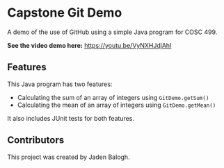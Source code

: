 # Capstone Git Demo
A demo of the use of GitHub using a simple Java program for COSC 499.

**See the video demo here:** https://youtu.be/VyNXHJdjAhI

## Features
This Java program has two features:
 - Calculating the sum of an array of integers using `GitDemo.getSum()`
 - Calculating the mean of an array of integers using `GitDemo.getMean()`
 
It also includes JUnit tests for both features.

## Contributors
This project was created by Jaden Balogh.
